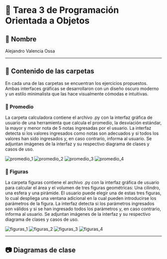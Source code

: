 # 📘 Tarea 3 de Programación Orientada a Objetos

## 🚀 Nombre
Alejandro Valencia Ossa

---

## 🧠 Contenido de las carpetas

En cada una de las carpetas se encuentran los ejercicios propuestos. Ambas interfaces gráficas se desarrollaron con un diseño oscuro moderno y un estilo minimalista que las hace visualmente cómodas e intuitivas.

### 📝 Promedio

La carpeta calculadora contiene el archivo .py con la interfaz gráfica de usuario de una herramienta que calcula el promedio, la desviación estándar, la mayor y menor nota de 5 notas ingresadas por el usuario. La interfaz detecta si los valores ingresados como notas son adecuados y si todos los valores han sido ingresados y, en caso contrario, informa al usuario. Se adjuntan imágenes de la interfaz y su respectivo diagrama de clases y casos de uso. 

![promedio_1](promedio_1.png)
![promedio_2](promedio_1.png)
![promedio_3](/promedio/CD_Calculator.png)
![promedio_4](/promedio/UseCase_Calculator.png)


### 🔴 Figuras

La carpeta figuras contiene el archivo .py con la interfaz gráfica de usuario para calcular el área y el volumen de tres figuras geométricas: Una cilindro, una esfera y una pirámide. El usuario puede elegir una de estas tres figuras, lo cual despliega una ventana adicional en la cual pueden introducirse los parámetros de la figura. La interfaz detecta si los parámetros ingresados son válidos y si se han ingresado todos los parámetros y, en caso contrario, informa al usuario. Se adjuntan imágenes de la interfaz y su respectivo diagrama de clases y casos de uso. 

![figuras_1](figuras_1.png)
![figuras_2](figuras_2.png)
![figuras_3](/Figuras/CD_Figures.png)
![figuras_4](/Figuras/UseCase_Figuras.png)

---

##  📷 Diagramas de clase
